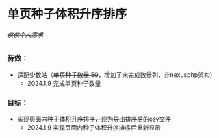 
# 单页种子体积升序排序

###### ~~仅仅个人需求~~
### 待做：
- 适配少数站（~~单页种子数量 50~~，增加了未完成数量列，非nexusphp架构）
    - 2024.1.9 完成单页种子数量 
### 目标：
- ~~实现页面内种子体积升序排序，现为导出排序后的csv文件~~
    - 2024.1.9 实现页面内种子体积升序排序后重新显示